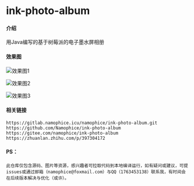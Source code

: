 # ink-photo-album

#### 介绍
用Java编写的基于树莓派的电子墨水屏相册

#### 效果图
![效果图1](https://lsky-pro.namophice.icu/uHPUfu.jpg "微信图片_20210807125140.jpg")

![效果图2](https://lsky-pro.namophice.icu/fijIGo.jpg "微信图片_20210807125134.jpg")

![效果图3](https://lsky-pro.namophice.icu/0omx8h.jpg "微信图片_20210807125148.jpg")

#### 相关链接
    https://gitlab.namophice.icu/namophice/ink-photo-album.git
    https://github.com/Namophice/ink-photo-album
    https://gitee.com/namophice/ink-photo-album
    https://zhuanlan.zhihu.com/p/397304172

#### PS：
    此仓库仅包含源码、图片等资源，感兴趣者可拉取代码到本地编译运行，如有疑问或建议，可提issues或通过邮箱（namophice@foxmail.com）与QQ（1763453138）联系我，有时间会在后续版本解决与优化（或许）。